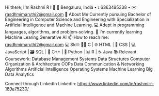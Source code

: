  Hi there, I'm Rashmi R ! 👋
📍 Bengaluru, India • 📞 6363495338 • ✉️ rasdhmimaruthi2@gmail.com
🌟 About Me
      Currently pursuing Bachelor of Engineering in Computer Science and Engineering with Specialization in Artificial Intelligence and Machine Learning.
    💻 Adept in programming languages, algorithms, and problem-solving.
    🌱 I’m currently learning Machine Learing,Generative AI
    📫 How to reach me: rasdhmimaruthi2@gmail.com
💻 Skill:
   👩‍💻 C | 🌐 HTML | 🎨 CSS | 💻 JavaScript | 🗃️ SQL | 🚀 C++ | 🐍 Python | 📊 R | ☕ Java
📚 Relevant Coursework:
    Database Management Systems
    Data Structures
    Computer Organization & Architecture
    OOPs
    Data Communication & Networking
    Algorithms
    Artificial Intelligence
    Operating Systems
    Machine Learning
    Big Data Analytics

Connect through LinkedIn
  LinkedIn: https://www.linkedin.com/in/rashmi-r-189a75230/



<!---
Rashmi-RR/Rashmi-RR is a ✨ special ✨ repository because its `README.md` (this file) appears on your GitHub profile.
You can click the Preview link to take a look at your changes.
--->
